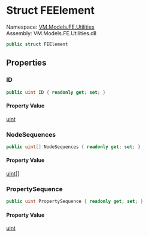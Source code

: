 # Struct FEElement

Namespace: [VM.Models.FE.Utilities](VM.Models.FE.Utilities.md)  
Assembly: VM.Models.FE.Utilities.dll  

```csharp
public struct FEElement
```

## Properties

### ID

```csharp
public uint ID { readonly get; set; }
```

#### Property Value

 [uint](https://learn.microsoft.com/dotnet/api/system.uint32)

### NodeSequences

```csharp
public uint[] NodeSequences { readonly get; set; }
```

#### Property Value

 [uint](https://learn.microsoft.com/dotnet/api/system.uint32)\[\]

### PropertySequence

```csharp
public uint PropertySequence { readonly get; set; }
```

#### Property Value

 [uint](https://learn.microsoft.com/dotnet/api/system.uint32)


